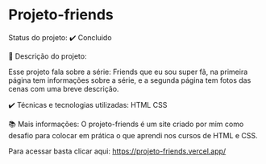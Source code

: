 # Projeto-friends

Status do projeto: ✔️ Concluido

🔨 Descrição do projeto:

Esse projeto fala sobre a série: Friends que eu sou super fã, na primeira página tem informações sobre a série, e a segunda página tem fotos das cenas com uma breve descrição.

✔️ Técnicas e tecnologias utilizadas: HTML CSS

📚 Mais informações: O projeto-friends é um site criado por mim como desafio para colocar em prática o que aprendi nos cursos de HTML e CSS.

Para acessar basta clicar aqui: https://projeto-friends.vercel.app/
